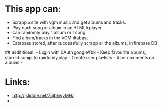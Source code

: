 # This app can:
- Scrapp a site with vgm music and get albums and tracks.
- Play each song or album in an HTML5 player
- Can randomly play 1 album or 1 song
- Find album/tracks in the VGM dtabase
- Database stored, after successfully scrapp all the albums, in firebase DB

## addititional:
    - Login with 0Auth google/fbk
    - Keep favourite albums, starred songs to randomly play
    - Create user playlists
    - User comments on albums
    - 

# Links:
- http://jsfiddle.net/75lb/jwyMH/
- 